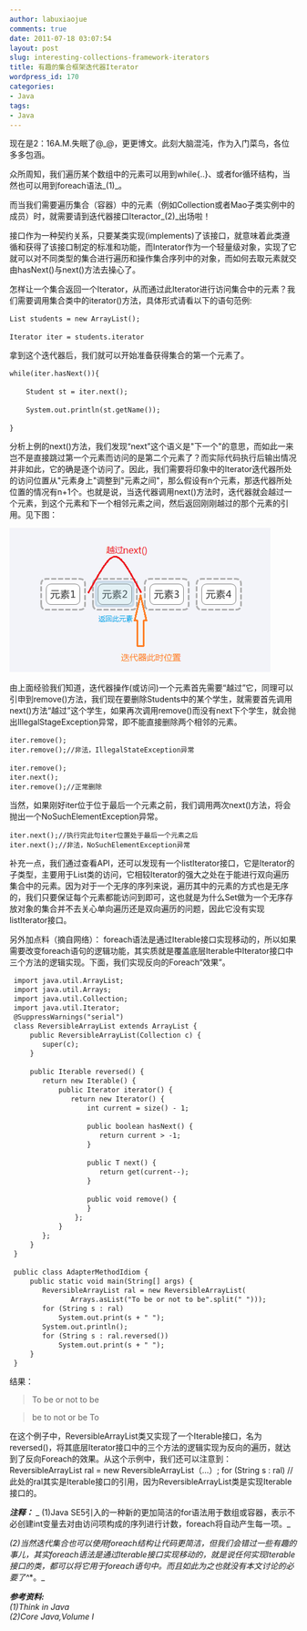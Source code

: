 ```yaml
---
author: labuxiaojue
comments: true
date: 2011-07-18 03:07:54
layout: post
slug: interesting-collections-framework-iterators
title: 有趣的集合框架迭代器Iterator
wordpress_id: 170
categories:
- Java
tags:
- Java
---
```


现在是2：16A.M.失眠了@_@，更更博文。此刻大脑混沌，作为入门菜鸟，各位多多包涵。

众所周知，我们遍历某个数组中的元素可以用到while{..}、或者for循环结构，当然也可以用到foreach语法_(1)_。

而当我们需要遍历集合（容器）中的元素（例如Collection或者Mao子类实例中的成员）时，就需要请到迭代器接口Iteractor_(2)_出场啦！

接口作为一种契约关系，只要某类实现(implements)了该接口，就意味着此类遵循和获得了该接口制定的标准和功能，而Interator作为一个轻量级对象，实现了它就可以对不同类型的集合进行遍历和操作集合序列中的对象，而如何去取元素就交由hasNext()与next()方法去操心了。
<!-- more -->
怎样让一个集合返回一个Iterator，从而通过此Iterator进行访问集合中的元素？我们需要调用集合类中的iterator()方法，具体形式请看以下的语句范例:

    
    List students = new ArrayList();
    
    Iterator iter = students.iterator


拿到这个迭代器后，我们就可以开始准备获得集合的第一个元素了。

    
    while(iter.hasNext()){
    
        Student st = iter.next();
    
        System.out.println(st.getName());
    
    }


分析上例的next()方法，我们发现“next”这个语义是"下一个"的意思，而如此一来岂不是直接跳过第一个元素而访问的是第二个元素了？而实际代码执行后输出情况并非如此，它的确是逐个访问了。因此，我们需要将印象中的Iterator迭代器所处的访问位置从"元素身上"调整到"元素之间"，那么假设有n个元素，那迭代器所处位置的情况有n+1个。也就是说，当迭代器调用next()方法时，迭代器就会越过一个元素，到这个元素和下一个相邻元素之间，然后返回刚刚越过的那个元素的引用。见下图：

[![](/assets/post_img/interesting-collections-framework-iterators/iterator.png)](/assets/post_img/interesting-collections-framework-iterators/iterator.png)

由上面经验我们知道，迭代器操作(或访问)一个元素首先需要“越过”它，同理可以引申到remove()方法，我们现在要删除Students中的某个学生，就需要首先调用next()方法“越过”这个学生，如果再次调用remove()而没有next下个学生，就会抛出IllegalStageException异常，即不能直接删除两个相邻的元素。

    
    iter.remove();
    iter.remove();//非法，IllegalStateException异常
    
    iter.remove();
    iter.next();
    iter.remove();//正常删除


当然，如果刚好iter位于位于最后一个元素之前，我们调用两次next()方法，将会抛出一个NoSuchElementException异常。

    
    iter.next();//执行完此句iter位置处于最后一个元素之后
    iter.next();//非法，NoSuchElementException异常


补充一点，我们通过查看API，还可以发现有一个listIterator接口，它是Iterator的子类型，主要用于List类的访问，它相较Iterator的强大之处在于能进行双向遍历集合中的元素。因为对于一个无序的序列来说，遍历其中的元素的方式也是无序的，我们只要保证每个元素都能访问到即可，这也就是为什么Set做为一个无序存放对象的集合并不去关心单向遍历还是双向遍历的问题，因此它没有实现listIterator接口。

另外加点料（摘自网络）：
foreach语法是通过Iterable接口实现移动的，所以如果需要改变foreach语句的逻辑功能，其实质就是覆盖底层Iterable中Iterator接口中三个方法的逻辑实现。下面，我们实现反向的Foreach“效果”。

    
     import java.util.ArrayList;
     import java.util.Arrays;
     import java.util.Collection;
     import java.util.Iterator;
     @SuppressWarnings("serial")
     class ReversibleArrayList extends ArrayList {
         public ReversibleArrayList(Collection c) {
            super(c);
         }
    
         public Iterable reversed() {
            return new Iterable() {
                public Iterator iterator() {
                   return new Iterator() {
                       int current = size() - 1;
    
                       public boolean hasNext() {
                          return current > -1;
                       }
    
                       public T next() {
                          return get(current--);
                       }
    
                       public void remove() {
                       }
                    };
                }
            };
         }
     }
    
     public class AdapterMethodIdiom {
         public static void main(String[] args) {
            ReversibleArrayList ral = new ReversibleArrayList(
                   Arrays.asList("To be or not to be".split(" ")));
            for (String s : ral)
                System.out.print(s + " ");
            System.out.println();
            for (String s : ral.reversed())
                System.out.print(s + " ");
         }
     }


结果：
> To be or not to be

> be to not or be To

在这个例子中，ReversibleArrayList类又实现了一个Iterable接口，名为reversed()，将其底层Iterator接口中的三个方法的逻辑实现为反向的遍历，就达到了反向Foreach的效果。从这个示例中，我们还可以注意到：
ReversibleArrayList ral = new ReversibleArrayList（…）;
for (String s : ral)
//此处的ral其实是Iterable接口的引用，因为ReversibleArrayList类是实现Iterable接口的。

**_注释：_**
_ (1)Java SE5引入的一种新的更加简洁的for语法用于数组或容器，表示不必创建int变量去对由访问项构成的序列进行计数，foreach将自动产生每一项。_

_(2)当然迭代集合也可以使用foreach结构让代码更简洁，但我们会错过一些有趣的事儿，其实foreach语法是通过Iterable接口实现移动的，就是说任何实现Iterable接口的类，都可以将它用于foreach语句中。而且如此为之也就没有本文讨论的必要了^_*。_

**_参考资料:_**  
_(1)Think in Java_  
_(2)Core Java,Volume I_
